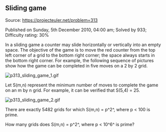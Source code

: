 Sliding game
------------

Source: https://projecteuler.net/problem=313

Published on Sunday, 5th December 2010, 04:00 am; Solved by 933;
Difficulty rating: 30%

In a sliding game a counter may slide horizontally or vertically into an
empty space. The objective of the game is to move the red counter from
the top left corner of a grid to the bottom right corner; the space
always starts in the bottom right corner. For example, the following
sequence of pictures show how the game can be completed in five moves on
a 2 by 2 grid.

![p313\_sliding\_game\_1.gif](project/images/p313_sliding_game_1.gif)

Let S(m,n) represent the minimum number of moves to complete the game on
an m by n grid. For example, it can be verified that S(5,4) = 25.

![p313\_sliding\_game\_2.gif](project/images/p313_sliding_game_2.gif)

There are exactly 5482 grids for which S(m,n) = p^2^, where p \< 100 is
prime.

How many grids does S(m,n) = p^2^, where p \< 10^6^ is prime?
